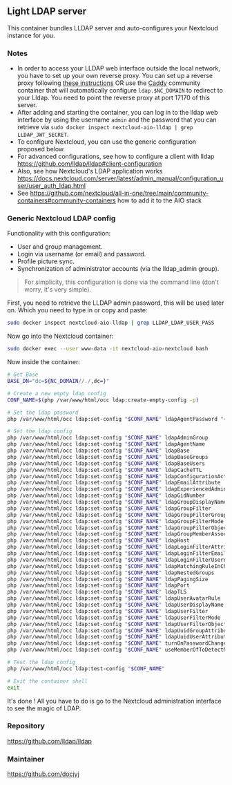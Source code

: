 ## Light LDAP server
This container bundles LLDAP server and auto-configures your Nextcloud instance for you.

### Notes
- In order to access your LLDAP web interface outside the local network, you have to set up your own reverse proxy. You can set up a reverse proxy following [these instructions](https://github.com/nextcloud/all-in-one/blob/main/reverse-proxy.md) OR use the [Caddy](https://github.com/nextcloud/all-in-one/tree/main/community-containers/caddy) community container that will automatically configure `ldap.$NC_DOMAIN` to redirect to your Lldap. You need to point the reverse proxy at port 17170 of this server.
- After adding and starting the container, you can log in to the lldap web interface by using the username `admin` and the password that you can retrieve via `sudo docker inspect nextcloud-aio-lldap | grep LLDAP_JWT_SECRET`.
- To configure Nextcloud, you can use the generic configuration proposed below.
- For advanced configurations, see how to configure a client with lldap https://github.com/lldap/lldap#client-configuration
- Also, see how Nextcloud's LDAP application works https://docs.nextcloud.com/server/latest/admin_manual/configuration_user/user_auth_ldap.html
- See https://github.com/nextcloud/all-in-one/tree/main/community-containers#community-containers how to add it to the AIO stack

### Generic Nextcloud LDAP config
Functionality with this configuration:
- User and group management.
- Login via username (or email) and password.
- Profile picture sync.
- Synchronization of administrator accounts (via the lldap_admin group).

> For simplicity, this configuration is done via the command line (don't worry, it's very simple).

First, you need to retrieve the LLDAP admin password, this will be used later on. Which you need to type in or copy and paste:
```bash
sudo docker inspect nextcloud-aio-lldap | grep LLDAP_LDAP_USER_PASS
```

Now go into the Nextcloud container:
```bash
sudo docker exec --user www-data -it nextcloud-aio-nextcloud bash
```
Now inside the container:
```bash
# Get Base
BASE_DN="dc=${NC_DOMAIN//./,dc=}"

# Create a new empty ldap config
CONF_NAME=$(php /var/www/html/occ ldap:create-empty-config -p)

# Set the ldap password
php /var/www/html/occ ldap:set-config "$CONF_NAME" ldapAgentPassword "<your-password>"

# Set the ldap config
php /var/www/html/occ ldap:set-config "$CONF_NAME" ldapAdminGroup                "lldap_admin"
php /var/www/html/occ ldap:set-config "$CONF_NAME" ldapAgentName                 "cn=admin,ou=people,$BASE_DN"
php /var/www/html/occ ldap:set-config "$CONF_NAME" ldapBase                      "$BASE_DN"
php /var/www/html/occ ldap:set-config "$CONF_NAME" ldapBaseGroups                "$BASE_DN"
php /var/www/html/occ ldap:set-config "$CONF_NAME" ldapBaseUsers                 "$BASE_DN"
php /var/www/html/occ ldap:set-config "$CONF_NAME" ldapCacheTTL                  600
php /var/www/html/occ ldap:set-config "$CONF_NAME" ldapConfigurationActive       1
php /var/www/html/occ ldap:set-config "$CONF_NAME" ldapEmailAttribute            "mail"
php /var/www/html/occ ldap:set-config "$CONF_NAME" ldapExperiencedAdmin          0
php /var/www/html/occ ldap:set-config "$CONF_NAME" ldapGidNumber                 "gidNumber"
php /var/www/html/occ ldap:set-config "$CONF_NAME" ldapGroupDisplayName          "cn"
php /var/www/html/occ ldap:set-config "$CONF_NAME" ldapGroupFilter               "(&(objectclass=groupOfUniqueNames))"
php /var/www/html/occ ldap:set-config "$CONF_NAME" ldapGroupFilterGroups         "(&(|(objectclass=groupOfUniqueNames)))"
php /var/www/html/occ ldap:set-config "$CONF_NAME" ldapGroupFilterMode           0
php /var/www/html/occ ldap:set-config "$CONF_NAME" ldapGroupFilterObjectclass    "groupOfUniqueNames"
php /var/www/html/occ ldap:set-config "$CONF_NAME" ldapGroupMemberAssocAttr      "uniqueMember"
php /var/www/html/occ ldap:set-config "$CONF_NAME" ldapHost                      "ldap://nextcloud-aio-lldap"
php /var/www/html/occ ldap:set-config "$CONF_NAME" ldapLoginFilterAttributes     "(&(|(objectclass=person))(|(uid=%uid)(|(mailPrimaryAddress=%uid)(mail=%uid))))"
php /var/www/html/occ ldap:set-config "$CONF_NAME" ldapLoginFilterEmail          1
php /var/www/html/occ ldap:set-config "$CONF_NAME" ldapLoginFilterUsername       1
php /var/www/html/occ ldap:set-config "$CONF_NAME" ldapMatchingRuleInChainState  "unknown"
php /var/www/html/occ ldap:set-config "$CONF_NAME" ldapNestedGroups              0
php /var/www/html/occ ldap:set-config "$CONF_NAME" ldapPagingSize                500
php /var/www/html/occ ldap:set-config "$CONF_NAME" ldapPort                      3890
php /var/www/html/occ ldap:set-config "$CONF_NAME" ldapTLS                       0
php /var/www/html/occ ldap:set-config "$CONF_NAME" ldapUserAvatarRule            "default"
php /var/www/html/occ ldap:set-config "$CONF_NAME" ldapUserDisplayName           "cb"
php /var/www/html/occ ldap:set-config "$CONF_NAME" ldapUserFilter                "(|(objectclass=person))"
php /var/www/html/occ ldap:set-config "$CONF_NAME" ldapUserFilterMode            0
php /var/www/html/occ ldap:set-config "$CONF_NAME" ldapUserFilterObjectclass     "person"
php /var/www/html/occ ldap:set-config "$CONF_NAME" ldapUuidGroupAttribute        "auto"
php /var/www/html/occ ldap:set-config "$CONF_NAME" ldapUuidUserAttribute         "auto"
php /var/www/html/occ ldap:set-config "$CONF_NAME" turnOnPasswordChange          0
php /var/www/html/occ ldap:set-config "$CONF_NAME" useMemberOfToDetectMembership 1

# Test the ldap config
php /var/www/html/occ ldap:test-config "$CONF_NAME"

# Exit the container shell
exit
```
It's done ! All you have to do is go to the Nextcloud administration interface to see the magic of LDAP.

### Repository
https://github.com/lldap/lldap

### Maintainer
https://github.com/docjyj
